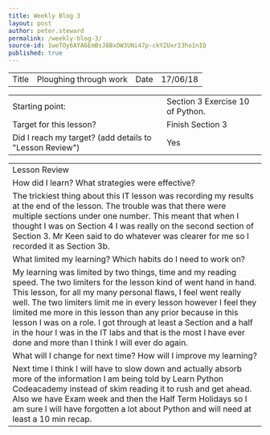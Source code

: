 ```yaml
---
title: Weekly Blog 3
layout: post
author: peter.steward
permalink: /weekly-blog-3/
source-id: 1weTOy6AYA6EmBsJ8BxOW3UNi47p-ckYZUxrI3ho1nIQ
published: true
---
```

<table>
  <tr>
    <td>Title</td>
    <td>Ploughing through work</td>
    <td>Date</td>
    <td>17/06/18</td>
  </tr>
</table>


<table>
  <tr>
    <td>Starting point:</td>
    <td>Section 3 Exercise 10 of Python.</td>
  </tr>
  <tr>
    <td>Target for this lesson?</td>
    <td>Finish Section 3</td>
  </tr>
  <tr>
    <td>Did I reach my target? 
(add details to "Lesson Review")</td>
    <td> Yes</td>
  </tr>
</table>


<table>
  <tr>
    <td>Lesson Review</td>
  </tr>
  <tr>
    <td>How did I learn? What strategies were effective? </td>
  </tr>
  <tr>
    <td>The trickiest thing about this IT lesson was recording my results at the end of the lesson. The trouble was that there were multiple sections under one number. This meant that when I thought I was on Section 4 I was really on the second section of Section 3. Mr Keen said to do whatever was clearer for me so I recorded it as Section 3b. </td>
  </tr>
  <tr>
    <td>What limited my learning? Which habits do I need to work on? </td>
  </tr>
  <tr>
    <td>My learning was limited by two things, time and my reading speed. The two limiters for the lesson kind of went hand in hand. This lesson, for all my many personal flaws, I feel went really well. The two limiters limit me in every lesson however I feel they limited me more in this lesson than any prior because in this lesson I was on a role. I got through at least a Section and a half in the hour I was in the IT labs and that is the most I have ever done and more than I think I will ever do again.</td>
  </tr>
  <tr>
    <td>What will I change for next time? How will I improve my learning?</td>
  </tr>
  <tr>
    <td>Next time I think I will have to slow down and actually absorb more of the information I am being told by Learn Python Codeacademy instead of skim reading it to rush and get ahead. Also we have Exam week and then the Half Term Holidays so I am sure I will have forgotten a lot about Python and will need at least a 10 min recap.</td>
  </tr>
</table>


